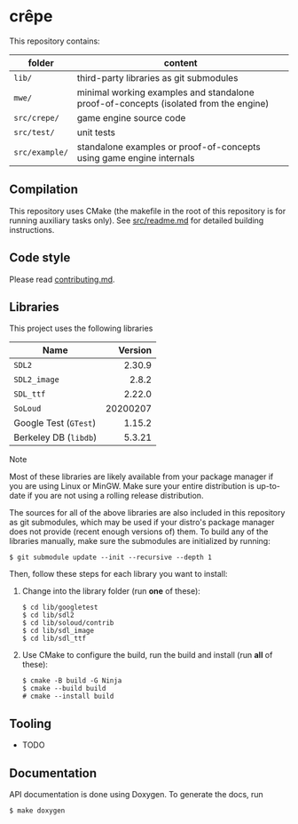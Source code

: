 # crêpe

This repository contains:

|folder|content|
|-|-|
|`lib/`|third-party libraries as git submodules|
|`mwe/`|minimal working examples and standalone proof-of-concepts (isolated from the engine)|
|`src/crepe/`|game engine source code|
|`src/test/`|unit tests|
|`src/example/`|standalone examples or proof-of-concepts using game engine internals|

## Compilation

This repository uses CMake (the makefile in the root of this repository is for
running auxiliary tasks only). See [src/readme.md](src/readme.md) for detailed
building instructions.

## Code style

Please read [contributing.md](./contributing.md).

## Libraries

This project uses the following libraries

|Name|Version|
|-|-:|
|`SDL2`|2.30.9|
|`SDL2_image`|2.8.2|
|`SDL_ttf`|2.22.0|
|`SoLoud`|20200207|
|Google Test (`GTest`)|1.15.2|
|Berkeley DB (`libdb`)|5.3.21|

> [!NOTE]
> Most of these libraries are likely available from your package manager if you
> are using Linux or MinGW. Make sure your entire distribution is up-to-date if
> you are not using a rolling release distribution.

The sources for all of the above libraries are also included in this repository
as git submodules, which may be used if your distro's package manager does not
provide (recent enough versions of) them. To build any of the libraries
manually, make sure the submodules are initialized by running:

```
$ git submodule update --init --recursive --depth 1
```

Then, follow these steps for each library you want to install:

1. Change into the library folder (run **one** of these):
   ```
   $ cd lib/googletest
   $ cd lib/sdl2
   $ cd lib/soloud/contrib
   $ cd lib/sdl_image
   $ cd lib/sdl_ttf
   ```
2. Use CMake to configure the build, run the build and install (run **all** of
   these):
   ```
   $ cmake -B build -G Ninja
   $ cmake --build build
   # cmake --install build
   ```

## Tooling

- TODO

## Documentation

API documentation is done using Doxygen. To generate the docs, run
```
$ make doxygen
```

